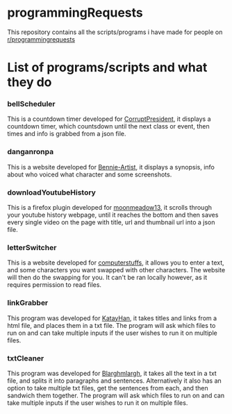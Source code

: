 # programmingRequests
This repository contains all the scripts/programs i have made for people on [r/programmingrequests](https://www.reddit.com/r/programmingrequests/ "r/programmingrequests on reddit")

# List of programs/scripts and what they do

### bellScheduler
This is a countdown timer developed for [CorruptPresident](https://www.reddit.com/r/programmingrequests/comments/e8zz9b/reward_bell_schedule_countdown/ "Reddit post with request"), it displays a countdown timer, which countsdown until the next class or event, then times and info is grabbed from a json file.

### danganronpa
This is a website developed for [Bennie-Artist](https://www.reddit.com/r/programmingrequests/comments/e5jvup/html_css_request/ "Reddit post with request"), it displays a synopsis, info about who voiced what character and some screenshots.

### downloadYoutubeHistory
This is a firefox plugin developed for [moonmeadow13](https://www.reddit.com/r/programmingrequests/comments/dla0ap/download_complete_youtube_history_paid/ "Reddit post with request"), it scrolls through your youtube history webpage, until it reaches the bottom and then saves every single video on the page with title, url and thumbnail url into a json file.

### letterSwitcher
This is a website developed for [computerstuffs](https://www.reddit.com/r/programmingrequests/comments/e66sv9/convert_specific_letters_to_different_letters/ "Reddit post with request"), it allows you to enter a text, and some characters you want swapped with other characters. The website will then do the swapping for you. It can't be ran locally however, as it requires permission to read files.

### linkGrabber
This program was developed for [KatayHan](https://www.reddit.com/r/programmingrequests/comments/dtfazv/extracting_and_listing_links_from_a_text_file/ "Reddit post with request"), it takes titles and links from a html file, and places them in a txt file. 
The program will ask which files to run on and can take multiple inputs if the user wishes to run it on multiple files.

### txtCleaner
This program was developed for [Blarghmlargh](https://www.reddit.com/r/programmingrequests/comments/dta17j/python_script_open_txt_file_use_re_to_parse_by/ "Reddit post with request"), it takes all the text in a txt file, and splits it into paragraphs and sentences.
Alternatively it also has an option to take multiple txt files, get the sentences from each, and then sandwich them together.
The program will ask which files to run on and can take multiple inputs if the user wishes to run it on multiple files.
